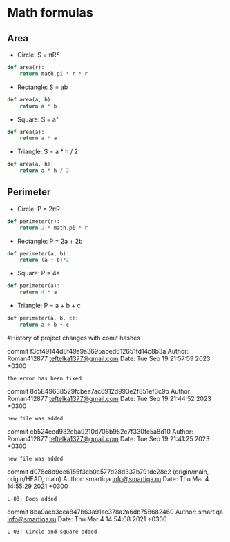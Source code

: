 # Math formulas
## Area
- Circle: S = πR²
```python
def area(r):
    return math.pi * r * r
```
- Rectangle: S = ab
```python
def area(a, b): 
    return a * b
```
- Square: S = a²
```python
def area(a):
    return a * a
```
- Triangle: S = a * h / 2
```python
def area(a, h): 
    return a * h / 2 
```

## Perimeter
- Circle: P = 2πR
```python
def perimeter(r):
    return 2 * math.pi * r
```
- Rectangle: P = 2a + 2b
```python
def perimeter(a, b): 
    return (a + b)*2
```
- Square: P = 4a
```python
def perimeter(a):
    return 4 * a
```
- Triangle: P = a + b + c
```python
def perimeter(a, b, c): 
    return a + b + c 
```

#History of project changes with comit hashes

commit f3df49144d8f49a9a3695abed612651fd14c8b3a
Author: Roman412877 <teftelka1377@gmail.com>
Date:   Tue Sep 19 21:57:59 2023 +0300

    the error has been fixed
    
commit 8d5849638529fcbea7ac6912d993e2f851ef3c9b
Author: Roman412877 <teftelka1377@gmail.com>
Date:   Tue Sep 19 21:44:52 2023 +0300

    new file was added

commit cb524eed932eba9210d706b952c7f330fc5a8d10
Author: Roman412877 <teftelka1377@gmail.com>
Date:   Tue Sep 19 21:41:25 2023 +0300

    new file was added

commit d078c8d9ee6155f3cb0e577d28d337b791de28e2 (origin/main, origin/HEAD, main)
Author: smartiqa <info@smartiqa.ru>
Date:   Thu Mar 4 14:55:29 2021 +0300

    L-03: Docs added

commit 8ba9aeb3cea847b63a91ac378a2a6db758682460
Author: smartiqa <info@smartiqa.ru>
Date:   Thu Mar 4 14:54:08 2021 +0300

    L-03: Circle and square added